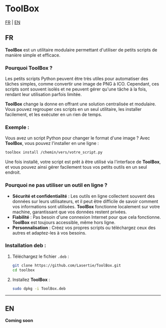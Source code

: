 # ToolBox
[FR](#fr) | [EN](#en)

## FR

**ToolBox** est un utilitaire modulaire permettant d'utiliser de petits scripts de manière simple et efficace.

### Pourquoi ToolBox ?
Les petits scripts Python peuvent être très utiles pour automatiser des tâches simples, comme convertir une image de PNG à ICO. Cependant, ces scripts sont souvent isolés et ne peuvent gérer qu'une tâche à la fois, rendant leur utilisation parfois limitée. 

**ToolBox** change la donne en offrant une solution centralisée et modulaire. Vous pouvez regrouper ces scripts en un seul utilitaire, les installer facilement, et les exécuter en un rien de temps.

### Exemple :
Vous avez un script Python pour changer le format d'une image ? Avec **ToolBox**, vous pouvez l'installer en une ligne :
```bash
toolbox install /chemin/vers/votre_script.py
```

Une fois installé, votre script est prêt à être utilisé via l'interface de **ToolBox**, et vous pouvez ainsi gérer facilement tous vos petits outils en un seul endroit.

### Pourquoi ne pas utiliser un outil en ligne ?
- **Sécurité et confidentialité** : Les outils en ligne collectent souvent des données sur leurs utilisateurs, et il peut être difficile de savoir comment vos informations sont utilisées. **ToolBox** fonctionne localement sur votre machine, garantissant que vos données restent privées.
- **Fiabilité** : Pas besoin d'une connexion Internet pour que cela fonctionne. **ToolBox** est toujours accessible, même hors ligne.
- **Personnalisation** : Créez vos propres scripts ou téléchargez ceux des autres et adaptez-les à vos besoins.

### Installation deb :
1. Téléchargez le fichier `.deb` :
    ```bash
    git clone https://github.com/Lasertie/ToolBox.git
    cd toolbox
    ```
2. Installez **ToolBox** :
    ```bash
    sudo dpkg -i ToolBox.deb
    ```

---

## EN

**Coming soon**
